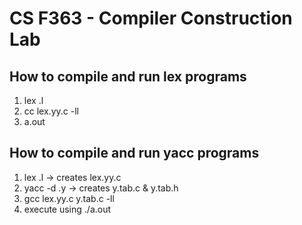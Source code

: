 # CS F363 - Compiler Construction Lab

## How to compile and run lex programs
1. lex <FILENAME>.l
2. cc lex.yy.c -ll
3. a.out

## How to compile and run yacc programs
1. lex <FILENAME>.l -> creates lex.yy.c
2. yacc -d <FILENAME>.y -> creates y.tab.c & y.tab.h
3. gcc lex.yy.c y.tab.c -ll
3. execute using ./a.out